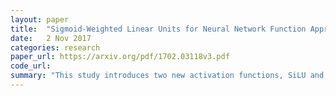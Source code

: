 ```yaml
---
layout: paper
title:  "Sigmoid-Weighted Linear Units for Neural Network Function Approximation in Reinforcement Learning"
date:   2 Nov 2017
categories: research
paper_url: https://arxiv.org/pdf/1702.03118v3.pdf
code_url: 
summary: "This study introduces two new activation functions, SiLU and dSiLU. It challenges the need for experience replay and separate target networks in deep reinforcement learning. By using on-policy learning with eligibility traces and softmax action selection, it achieves state-of-the-art results in stochastic SZ-Tetris and small-board Tetris with TD(λ) learning and shallow dSiLU agents. It also outperforms DQN in Atari 2600 with a deep Sarsa(λ) agent using SiLU/dSiLU, suggesting an alternative to traditional DQN approaches."
---
```


